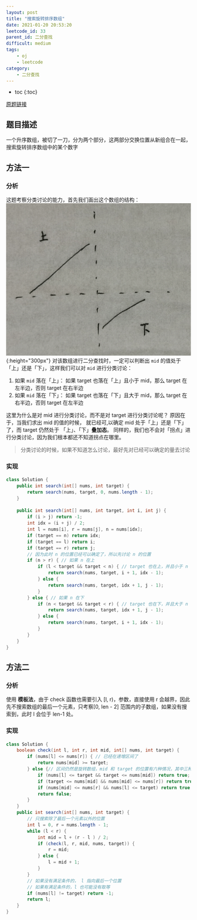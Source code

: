```yaml
---
layout: post
title: "搜索旋转排序数组"
date: 2021-01-20 20:53:20
leetcode_id: 33
parent_id: 二分查找
difficult: medium
tags:
    - oj
    - leetcode
category:
    - 二分查找
---
```


* toc
{:toc}

[原题链接](https://leetcode-cn.com/problems/search-in-rotated-sorted-array/)

## 题目描述
一个升序数组，被切了一刀，分为两个部分，这两部分交换位置从新组合在一起，搜索旋转排序数组中的某个数字

## 方法一

### 分析
这题考察分类讨论的能力，首先我们画出这个数组的结构：
![](/img/leetcode-30.png){:height="300px"}
对该数组进行二分查找时，一定可以判断出 `mid` 的值处于「上」还是「下」，这样我们可以对 `mid` 进行分类讨论：
1. 如果 `mid` 落在「上」：
    如果 target 也落在「上」且小于 mid，那么 target 在左半边，否则 target 在右半边
2. 如果 `mid` 落在「下」：
    如果 target 也落在「下」且大于 mid，那么 target 在右半边，否则 target 在左半边

这里为什么是对 mid 进行分类讨论，而不是对 target 进行分类讨论呢？ 原因在于，当我们求出 mid 的值的时候， 就已经可,以确定 mid 处于「上」还是「下」了，而 target 仍然处于 「上」、「下」**叠加态**。 同样的，我们也不会对「拐点」进行分类讨论，因为我们根本都还不知道拐点在哪里。
>分类讨论的时候，如果不知道怎么讨论，最好先对已经可以确定的量去讨论

### 实现
```java
class Solution {
    public int search(int[] nums, int target) {
        return search(nums, target, 0, nums.length - 1);
    }

    public int search(int[] nums, int target, int i, int j) {
        if (i > j) return -1;
        int idx = (i + j) / 2;
        int l = nums[i], r = nums[j], n = nums[idx];
        if (target == n) return idx;
        if (target == l) return i;
        if (target == r) return j;
        // 因为此时 n 的位置已经可以确定了，所以先讨论 n 的位置
        if (n > r) { // 如果 n 在上
            if (l < target && target < n) { // target 也在上，并且小于 n
                return search(nums, target, i + 1, idx - 1);
            } else {
                return search(nums, target, idx + 1, j - 1);
            }
        } else { // 如果 n 在下
            if (n < target && target < r) { // target 也在下，并且大于 n
                return search(nums, target, idx + 1, j - 1);
            } else {
                return search(nums, target, i + 1, idx - 1);
            }
        }
    }
}
```

## 方法二

### 分析
使用 **模板法**，由于 check 函数也需要引入 [l, r)，参数，直接使用 r 会越界，因此先不搜索数组的最后一个元素，只考察[0, len - 2] 范围内的子数组，如果没有搜索到，此时 l 会位于 len-1 处。

### 实现
```java
class Solution {
    boolean check(int l, int r, int mid, int[] nums, int target) {
        if (nums[l] <= nums[r]) { // 已经在递增区间了
            return nums[mid] >= target;
        } else {// 区间仍然是旋转数组，mid 和 target 的位置有六种情况，其中三种符合条件
            if (nums[l] <= target && target <= nums[mid]) return true;
            if (target <= nums[mid] && nums[mid] <= nums[r]) return true;
            if (nums[mid] <= nums[r] && nums[l] <= target) return true;
            return false;
        }
    }
    public int search(int[] nums, int target) {
        // 只搜索除了最后一个元素以外的位置
        int l = 0, r = nums.length - 1;
        while (l < r) {
            int mid = l + (r - l ) / 2;
            if (check(l, r, mid, nums, target)) {
                r = mid;
            } else {
                l = mid + 1;
            }
        }
        // 如果没有满足条件的， l 指向最后一个位置
        // 如果有满足条件的，l 也可能没有取等
        if (nums[l] != target) return -1;
        return l;
    }
}
```
